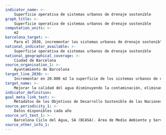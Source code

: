 ```yaml
---
indicator_name: >-
    Superficie operativa de sistemas urbanos de drenaje sostenible
graph_title: >-
    Superficie operativa de sistemas urbanos de drenaje sostenible
computation_units: >-
    m2
barcelona_target: >-
    Para el 2030, incrementar los sistemas urbanos de drenaje sostenible y el aprovechamiento de las aguas freáticas
national_indicator_available: >-
    Superficie operativa de sistemas urbanos de drenaje sostenible
national_geographical_coverage: >-
    Ciudad de Barcelona
source_organisation_1: >-
    Ayuntamiento de Barcelona
target_line_2030: >-
    Incrementar en 20.000 m2 la superficie de los sistemas urbanos de drenaje sostenible (SUDS). Valor hito 2030: 69.854 m2
target_name: >-
    Mejorar la calidad del agua disminuyendo la contaminación, eliminando los vertidos y minimizando la descarga de materiales y productos químicos peligrosos, así como reduciendo a la mitad el porcentaje de aguas residuales sin tratar y aumentando considerablemente a escala mundial el reciclaje y la reutilización en condiciones de seguridad
indicator_definition:
goal_meta_link_text: >-
    Metadatos de los Objetivos de Desarrollo Sostenible de las Naciones Unidas (pdf 894kB)
source_periodicity_1: >-
    Datos disponibles cada año
source_url_text_1: >-
    Barcelona Ciclo del Agua, SA (BCASA). Área de Medio Ambiente y Servicios Urbanos 
source_other_info_1:
---
```


